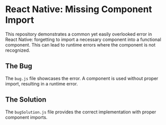 # React Native: Missing Component Import

This repository demonstrates a common yet easily overlooked error in React Native: forgetting to import a necessary component into a functional component.  This can lead to runtime errors where the component is not recognized.

## The Bug
The `bug.js` file showcases the error. A component is used without proper import, resulting in a runtime error.

## The Solution
The `bugSolution.js` file provides the correct implementation with proper component imports.
